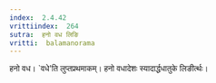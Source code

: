 ```yaml
---
index:  2.4.42
vrittiindex:  264
sutra:  हनो वध लिङि
vritti:  balamanorama 
---
```


हनो वध। `वधे'ति लुप्तप्रथमाकम्। हनो वधादेशः स्यादार्द्धधातुके लिङीर्त्थः। 

